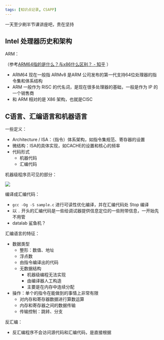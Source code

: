 ```yaml
---
tags: [知识点记录, CSAPP]
---
```








一天至少刷半节课讲座吧，贵在坚持





## Intel 处理器历史和架构



ARM：

（参考[ARM64指的是什么？与x86什么区别？ - 知乎](https://zhuanlan.zhihu.com/p/508557771) ）

- ARM64 现在一般指 ARMv8 是ARM 公司发布的第一代支持64位处理器的指令集和体系结构
- ARM 一般作为 RISC 的代名词，是现在很多处理器的基础，一般是作为 IP 的一个销售商
- 和 ARM 相对的是 X86 架构，也就是CISC



## C语言、汇编语言和机器语言

一些定义：

- Architecture / ISA：（指令）体系架构，如指令集规范、寄存器的设置
- 微结构：ISA的具体实现，如CACHE的设置和核心的频率
- 代码形式
  - 机器代码
  - 汇编代码





机器级程序员可见的部分：

![](https://photo.sibnet.ru/upload/imggreat/1673059532831477855.jpg)



编译成汇编代码：

- `gcc -Og -S sample.c` 进行可读性优化编译，并在汇编代码处 Stop 编译
- 以 `.` 开头的汇编代码是一些给调试器提供信息定位的一些附带信息，一开始先不用管
- datalab  鲨鱼机？



汇编语言的特征：

- 数据类型
  - 整形：数值、地址
  - 浮点数
  - 由指令编译出的代码
  - 无数据结构
    - 机器级编程无法实现
    - 由编译器人工构造
    - 主要是在内存中连续分配
- 操作：单个的指令在能做到的事情上非常有限
  - 对内存和寄存器数据进行算数运算
  - 内存和寄存器之间的数据传输
  - 传输控制：跳转、分支



反汇编：



- 反汇编程序不会访问源代码和汇编代码，是直接根据



